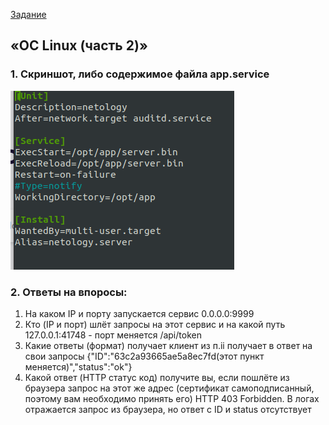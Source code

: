 [Задание](https://github.com/netology-code/ibos-homeworks/tree/master/03_nix)

## «ОС Linux (часть 2)»
### 1. Скриншот, либо содержимое файла app.service 
![1.png](1.png)

### 2. Ответы на впоросы: 

1. На каком IP и порту запускается сервис 
0.0.0.0:9999
2. Кто (IP и порт) шлёт запросы на этот сервис и на какой путь 
127.0.0.1:41748  - порт меняется 
/api/token
3. Какие ответы (формат) получает клиент из п.ii получает в ответ на свои запросы 
{"ID":"63c2a93665ae5a8ec7fd(этот пункт меняется)","status":"ok"}
4. Какой ответ (HTTP статус код) получите вы, если пошлёте из браузера запрос на этот же адрес (сертификат самоподписанный, поэтому вам необходимо принять его) 
HTTP 403 Forbidden. В логах отражается запрос из браузера, но ответ с ID и status отсутствует


